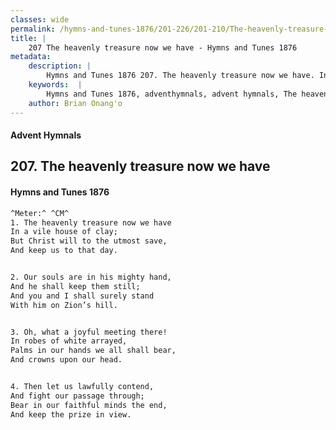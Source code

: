 ```yaml
---
classes: wide
permalink: /hymns-and-tunes-1876/201-226/201-210/The-heavenly-treasure-now-we-have/
title: |
    207 The heavenly treasure now we have - Hymns and Tunes 1876
metadata:
    description: |
        Hymns and Tunes 1876 207. The heavenly treasure now we have. In a vile house of clay; But Christ will to the utmost save, And keep us to that day. 
    keywords:  |
        Hymns and Tunes 1876, adventhymnals, advent hymnals, The heavenly treasure now we have, In a vile house of clay;, 
    author: Brian Onang'o
---
```


#### Advent Hymnals
## 207. The heavenly treasure now we have
####  Hymns and Tunes 1876

```txt
^Meter:^ ^CM^
1. The heavenly treasure now we have
In a vile house of clay;
But Christ will to the utmost save,
And keep us to that day.


2. Our souls are in his mighty hand,
And he shall keep them still;
And you and I shall surely stand
With him on Zion’s hill.


3. Oh, what a joyful meeting there!
In robes of white arrayed,
Palms in our hands we all shall bear,
And crowns upon our head.


4. Then let us lawfully contend,
And fight our passage through;
Bear in our faithful minds the end,
And keep the prize in view.
```